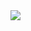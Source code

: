 <img align="center"  src="https://user-images.githubusercontent.com/65872394/109370045-80ad0580-787d-11eb-838c-03cbe0ab0880.png" />
